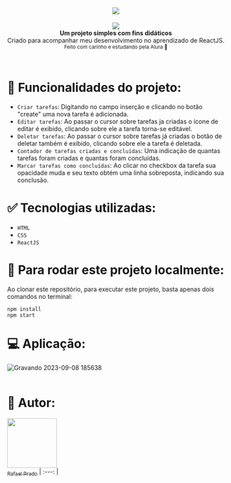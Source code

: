 <h1 align="center">
  <img loading="lazy" src="https://github.com/rafaprado/Todo/assets/51882629/6ce7487d-7b62-499f-951e-a9d01fb0dfcb" />
</h1>

<p align="center">
  <img loading="lazy" src="https://img.shields.io/badge/STATUS-EM_DESENVOLVIMENTO-gray?color=GREEN" />
<br>
    <b>Um projeto simples com fins didáticos</b><br>
    Criado para acompanhar meu desenvolvimento no aprendizado de ReactJS.<br>
    <sub>Feito com carinho e estudando pela Alura 💙</sub>
</p>
<br>

# 🔨 Funcionalidades do projeto:
- `Criar tarefas`: Digitando no campo inserção e clicando no botão "create" uma nova tarefa é adicionada.
- `Editar tarefas`: Ao passar o cursor sobre tarefas ja criadas o ícone de editar é exibido, clicando sobre ele a tarefa torna-se editável.
- `Deletar tarefas`: Ao passar o cursor sobre tarefas já criadas o botão de deletar também é exibido, clicando sobre ele a tarefa é deletada.
- `Contador de tarefas criadas e concluídas`: Uma indicação de quantas tarefas foram criadas e quantas foram concluídas.
- `Marcar tarefas como concluídas`: Ao clicar no checkbox da tarefa sua opacidade muda e seu texto obtém uma linha sobreposta, indicando sua conclusão.


# ✅ Tecnologias utilizadas:
- `HTML`
- `CSS`
- `ReactJS`

# 📁 Para rodar este projeto localmente:
Ao clonar este repositório, para executar este projeto, basta apenas dois comandos no terminal:
```
npm install
npm start
```

# 💻 Aplicação:
![Gravando 2023-09-08 185638](https://github.com/rafaprado/Todo/assets/51882629/37c67de0-5235-42ef-849d-8cb044ec64ee)
<br />
<br />


# 📰 Autor:

<img loading="lazy" src="https://github.com/rafaprado.png" width=115><br>[<sub align="center">Rafael Prado</sub>](https://github.com/rafaprado)
| :---: |
